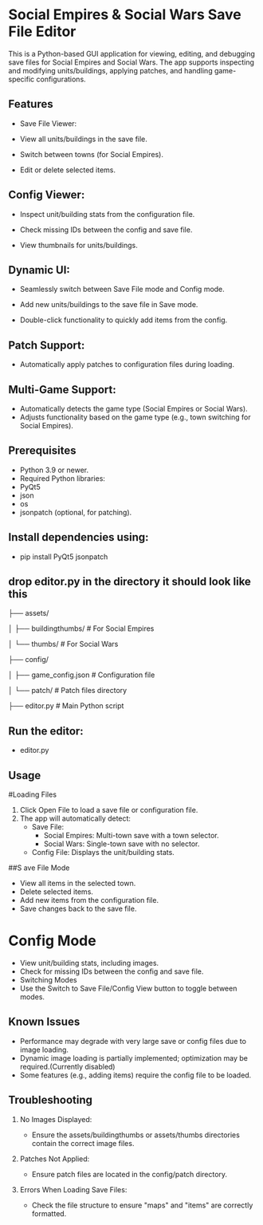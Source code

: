 
#  Social Empires & Social Wars Save File Editor

This is a Python-based GUI application for viewing, editing, and debugging save files for Social Empires and Social Wars. The app supports inspecting and modifying units/buildings, applying patches, and handling game-specific configurations.


## Features
  - Save File Viewer:

  - View all units/buildings in the save file.

  - Switch between towns (for Social Empires).
   
  - Edit or delete selected items.

## Config Viewer:

  - Inspect unit/building stats from the configuration file.

  - Check missing IDs between the config and save file.

  - View thumbnails for units/buildings.

## Dynamic UI:

  - Seamlessly switch between Save File mode and Config mode.
   
  - Add new units/buildings to the save file in Save mode.

  - Double-click functionality to quickly add items from the config.

## Patch Support:

  - Automatically apply patches to configuration files during loading.

## Multi-Game Support:

  - Automatically detects the game type (Social Empires or Social Wars).
  - Adjusts functionality based on the game type (e.g., town switching for Social Empires).

## Prerequisites

 - Python 3.9 or newer.
 - Required Python libraries:
 - PyQt5
 - json
 - os
 - jsonpatch (optional, for patching).

## Install dependencies using:

  - pip install PyQt5 jsonpatch

## drop editor.py in the directory it should look like this 

├── assets/

│   ├── buildingthumbs/      # For Social Empires

│   └── thumbs/              # For Social Wars

├── config/

│   ├── game_config.json     # Configuration file

│   └── patch/               # Patch files directory

├── editor.py                # Main Python script


## Run the editor:
 
  - editor.py

## Usage


#Loading Files
1. Click Open File to load a save file or configuration file.
2. The app will automatically detect:
   - Save File:
      - Social Empires: Multi-town save with a town selector.
      - Social Wars: Single-town save with no selector.
   - Config File: Displays the unit/building stats.

##S ave File Mode
  - View all items in the selected town.
  - Delete selected items.
  - Add new items from the configuration file.
  - Save changes back to the save file.

# Config Mode
 - View unit/building stats, including images.
 - Check for missing IDs between the config and save file.
 - Switching Modes
 - Use the Switch to Save File/Config View button to toggle between modes.

## Known Issues

  - Performance may degrade with very large save or config files due to image loading.
  - Dynamic image loading is partially implemented; optimization may be required.(Currently disabled)
  - Some features (e.g., adding items) require the config file to be loaded.


## Troubleshooting
   1. No Images Displayed:

      - Ensure the assets/buildingthumbs or assets/thumbs directories contain the correct image files.

   2. Patches Not Applied:

      - Ensure patch files are located in the config/patch directory.

   3. Errors When Loading Save Files:

      - Check the file structure to ensure "maps" and "items" are correctly formatted.

